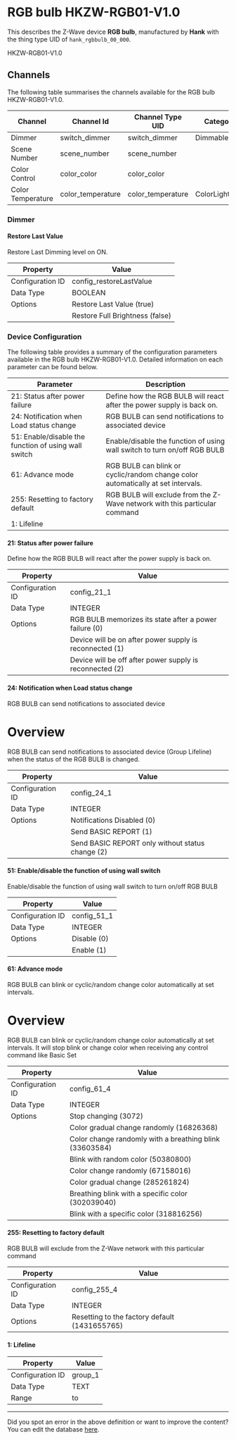 
# RGB bulb HKZW-RGB01-V1.0

This describes the Z-Wave device **RGB bulb**, manufactured by **Hank** with the thing type UID of ```hank_rgbbulb_00_000```. 

HKZW-RGB01-V1.0

## Channels
The following table summarises the channels available for the RGB bulb HKZW-RGB01-V1.0.

| Channel | Channel Id | Channel Type UID | Category | Item Type |
|---------|------------|------------------|----------|-----------|
| Dimmer | switch_dimmer | switch_dimmer | DimmableLight | Dimmer |
| Scene Number | scene_number | scene_number |  | Number |
| Color Control | color_color | color_color |  | Color |
| Color Temperature | color_temperature | color_temperature | ColorLight | Dimmer |



### Dimmer

#### Restore Last Value

Restore Last Dimming level on ON.


| Property         | Value    |
|------------------|----------|
| Configuration ID | config_restoreLastValue |
| Data Type        | BOOLEAN || Default Value | true |
| Options | Restore Last Value (true) |
|  | Restore Full Brightness (false) |






### Device Configuration
The following table provides a summary of the configuration parameters available in the RGB bulb HKZW-RGB01-V1.0.
Detailed information on each parameter can be found below.

| Parameter   | Description |
|-------------|-------------|
| 21: Status after power failure | Define how the RGB BULB will react after the power supply is back on. |
| 24: Notification when Load status change | RGB BULB can send notifications to associated device |
| 51: Enable/disable the function of using wall switch | Enable/disable the function of using wall switch to turn on/off RGB BULB |
| 61: Advance mode | RGB BULB can blink or cyclic/random change color automatically at set intervals. |
| 255: Resetting to factory default | RGB BULB will exclude from the Z-Wave network with this particular command |
| 1: Lifeline |  |




#### 21: Status after power failure

Define how the RGB BULB will react after the power supply is back on.


| Property         | Value    |
|------------------|----------|
| Configuration ID | config_21_1 |
| Data Type        | INTEGER || Default Value | 0 |
| Options | RGB BULB memorizes its state after a power failure (0) |
|  | Device will be on after power supply is reconnected (1) |
|  | Device will be off after power supply is reconnected (2) |






#### 24: Notification when Load status change

RGB BULB can send notifications to associated device  


# Overview #

RGB BULB can send notifications to associated device (Group Lifeline) when the status of the RGB BULB is changed.


| Property         | Value    |
|------------------|----------|
| Configuration ID | config_24_1 |
| Data Type        | INTEGER || Default Value | 1 |
| Options | Notifications Disabled (0) |
|  | Send BASIC REPORT (1) |
|  | Send BASIC REPORT only without status change (2) |






#### 51: Enable/disable the function of using wall switch

Enable/disable the function of using wall switch to turn on/off RGB BULB


| Property         | Value    |
|------------------|----------|
| Configuration ID | config_51_1 |
| Data Type        | INTEGER || Default Value | 0 |
| Options | Disable (0) |
|  | Enable (1) |






#### 61: Advance mode

RGB BULB can blink or cyclic/random change color automatically at set intervals.  


# Overview #

RGB BULB can blink or cyclic/random change color automatically at set intervals. It will stop blink or change color when receiving any control command like Basic Set


| Property         | Value    |
|------------------|----------|
| Configuration ID | config_61_4 |
| Data Type        | INTEGER || Default Value | 3072 |
| Options | Stop changing (3072) |
|  | Color gradual change randomly (16826368) |
|  | Color change randomly with a breathing blink (33603584) |
|  | Blink with random color (50380800) |
|  | Color change randomly (67158016) |
|  | Color gradual change (285261824) |
|  | Breathing blink with a specific color (302039040) |
|  | Blink with a specific color (318816256) |






#### 255: Resetting to factory default

RGB BULB will exclude from the Z-Wave network with this particular command


| Property         | Value    |
|------------------|----------|
| Configuration ID | config_255_4 |
| Data Type        | INTEGER || Default Value | 1 |
| Options | Resetting to the factory default (1431655765) |






#### 1: Lifeline




| Property         | Value    |
|------------------|----------|
| Configuration ID | group_1 |
| Data Type        | TEXT |
| Range |  to  |






---

Did you spot an error in the above definition or want to improve the content?
You can edit the database [here](http://www.cd-jackson.com/index.php/zwave/zwave-device-database/zwave-device-list/devicesummary/598).

